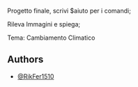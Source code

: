 Progetto finale, scrivi $aiuto per i comandi;

Rileva Immagini e spiega;

Tema: Cambiamento Climatico

## Authors

- [@RikFer1510](https://www.github.com/RikFer1510)

